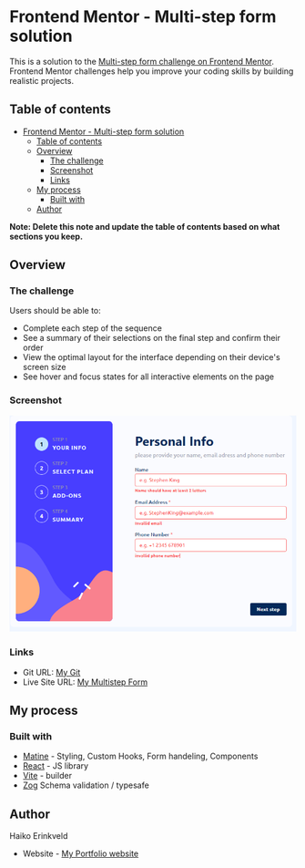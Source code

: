 # Frontend Mentor - Multi-step form solution

This is a solution to the [Multi-step form challenge on Frontend Mentor](https://www.frontendmentor.io/challenges/multistep-form-YVAnSdqQBJ). Frontend Mentor challenges help you improve your coding skills by building realistic projects.

## Table of contents

- [Frontend Mentor - Multi-step form solution](#frontend-mentor---multi-step-form-solution)
  - [Table of contents](#table-of-contents)
  - [Overview](#overview)
    - [The challenge](#the-challenge)
    - [Screenshot](#screenshot)
    - [Links](#links)
  - [My process](#my-process)
    - [Built with](#built-with)
  - [Author](#author)

**Note: Delete this note and update the table of contents based on what sections you keep.**

## Overview

### The challenge

Users should be able to:

- Complete each step of the sequence
- See a summary of their selections on the final step and confirm their order
- View the optimal layout for the interface depending on their device's screen size
- See hover and focus states for all interactive elements on the page

### Screenshot

![](./public/assets/../../assets/images/FormPreview.png)

### Links

- Git URL: [My Git](https://github.com/Haiko-E/multistepform-frontendmentor)
- Live Site URL: [My Multistep Form](https://loquacious-axolotl-66c3dd.netlify.app/)

## My process

### Built with

- [Matine](https://mantine.dev/) - Styling, Custom Hooks, Form handeling, Components
- [React](https://reactjs.org/) - JS library
- [Vite](https://styled-components.com/) - builder
- [Zog](https://zod.dev/) Schema validation / typesafe

## Author

Haiko Erinkveld

- Website - [My Portfolio website](https://www.haikoerinkveld.dev)
